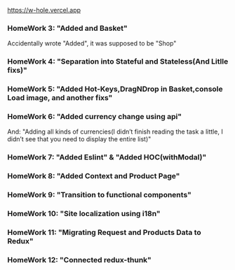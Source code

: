 https://w-hole.vercel.app

<h3>HomeWork 3: "Added and Basket"</h3>
Accidentally wrote "Added", it was supposed to be "Shop"
<h3>HomeWork 4: "Separation into Stateful and Stateless(And Litlle fixs)"</h3>
<h3>HomeWork 5: "Added Hot-Keys,DragNDrop in Basket,console Load image, and another fixs"</h3>
<h3>HomeWork 6: "Added currency change using api"</h3>
And: "Adding all kinds of currencies(I didn’t finish reading the task a little, I didn’t see that you need to display the entire list)"
<h3>HomeWork 7: "Added Eslint" & "Added HOC(withModal)"</h3>
<h3>HomeWork 8: "Added Context and Product Page"</h3>
<h3>HomeWork 9: "Transition to functional components"</h3>
<h3>HomeWork 10: "Site localization using i18n"</h3>
<h3>HomeWork 11: "Migrating Request and Products Data to Redux"</h3>
<h3>HomeWork 12: "Connected redux-thunk"</h3>
